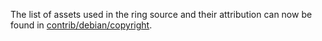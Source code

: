 The list of assets used in the ring source and their attribution can now be found in [contrib/debian/copyright](../contrib/debian/copyright).
